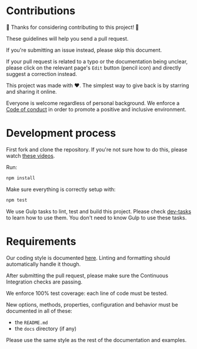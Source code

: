 # Contributions

🎉 Thanks for considering contributing to this project! 🎉

These guidelines will help you send a pull request.

If you're submitting an issue instead, please skip this document.

If your pull request is related to a typo or the documentation being unclear,
please click on the relevant page's `Edit` button (pencil icon) and directly
suggest a correction instead.

This project was made with ❤️. The simplest way to give back is by starring and
sharing it online.

Everyone is welcome regardless of personal background. We enforce a
[Code of conduct](CODE_OF_CONDUCT.md) in order to promote a positive and
inclusive environment.

# Development process

First fork and clone the repository. If you're not sure how to do this, please
watch
[these videos](https://egghead.io/courses/how-to-contribute-to-an-open-source-project-on-github).

Run:

```bash
npm install
```

Make sure everything is correctly setup with:

```bash
npm test
```

We use Gulp tasks to lint, test and build this project. Please check
[dev-tasks](https://github.com/ehmicky/dev-tasks/blob/main/README.md) to learn
how to use them. You don't need to know Gulp to use these tasks.

# Requirements

Our coding style is documented
[here](https://github.com/ehmicky/eslint-config#coding-style). Linting and
formatting should automatically handle it though.

After submitting the pull request, please make sure the Continuous Integration
checks are passing.

We enforce 100% test coverage: each line of code must be tested.

New options, methods, properties, configuration and behavior must be documented
in all of these:

- the `README.md`
- the `docs` directory (if any)

Please use the same style as the rest of the documentation and examples.

